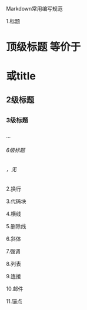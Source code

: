 Markdown常用编写规范  
  
1.标题  
# 顶级标题 等价于<h1>或title  
## 2级标题 <h2>  
### 3级标题 <h3>  
...  
###### 6级标题 <h6>，无<h7>
  
2.换行  

3.代码块  

4.横线  

5.删除线  

6.斜体  

7.强调  

8.列表  

9.连接  

10.邮件  

11.锚点  

